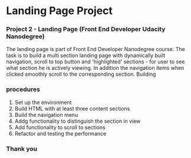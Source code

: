 # Landing Page Project

### Project 2 - Landing Page (Front End Developer Udacity Nanodegree)

The landing page is part of Front End Developer Nanodegree course. The task is to build a multi section landing page with dynamically built navigation, scroll to top button and 'highlighted' sections - for user to see what section he is actively viewing. In addition the navigation items when clicked smoothly scroll to the corresponding section.
Building

### procedures

1. Set up the environment
2. Build HTML with at least three content sections
3. Build the navigation menu
4. Addg functionality to distinguish the section in view
5. Add functionality to scroll to sections
6. Refactor and testing the performance

### Thank you
